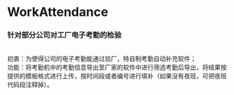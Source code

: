 # WorkAttendance
<h3><b>针对部分公司对工厂电子考勤的检验</b></h3><br>
初衷：为使得公司的电子考勤能通过验厂，特自制考勤自动补充软件；<br>
功能：将考勤机中的考勤信息导出至厂家的软件中进行筛选考勤后导出，将结果按提供的模板格式进行上传，按时间段或者编号进行填补（如果没有夜班，可把夜班代码段注释掉）。
